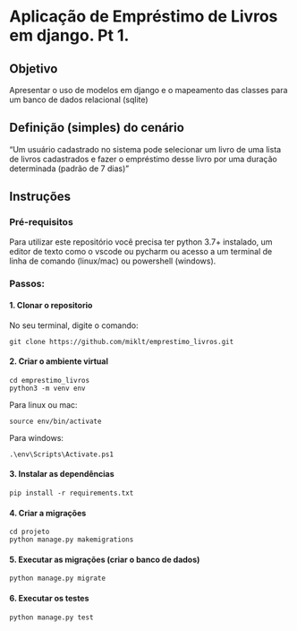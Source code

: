 # Aplicação de Empréstimo de Livros em django. Pt 1.
## Objetivo
Apresentar o uso de modelos em django e o mapeamento das classes para um banco de dados relacional (sqlite)

## Definição (simples) do cenário
“Um usuário cadastrado no sistema pode selecionar um livro de uma lista de livros cadastrados e fazer o empréstimo desse livro por uma duração determinada (padrão de 7 dias)”
 
## Instruções
### Pré-requisitos
Para utilizar este repositório você precisa ter python 3.7+ instalado, um editor de texto como o vscode ou pycharm ou acesso a um terminal de linha de comando (linux/mac) ou powershell (windows).

### Passos:
#### 1. Clonar o repositorio
No seu terminal, digite o comando:
``` 
git clone https://github.com/miklt/emprestimo_livros.git
```
####  2. Criar o ambiente virtual 
```
cd emprestimo_livros
python3 -m venv env
```
Para linux ou mac:
```
source env/bin/activate
```
Para windows:
```
.\env\Scripts\Activate.ps1
```
#### 3. Instalar as dependências
```
pip install -r requirements.txt
```
#### 4. Criar a migrações
```
cd projeto
python manage.py makemigrations
```
#### 5. Executar as migrações (criar o banco de dados)
```
python manage.py migrate
```
#### 6. Executar os testes
```
python manage.py test
```


